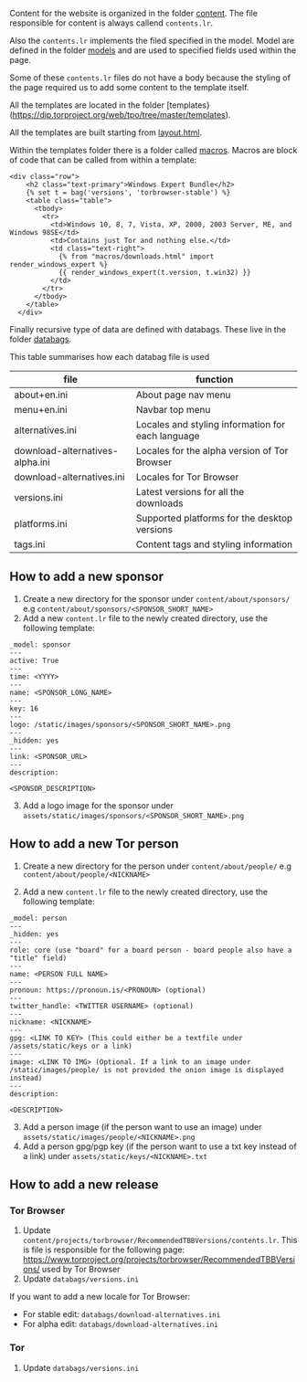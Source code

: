 Content for the website is organized in the folder [content](https://dip.torproject.org/web/tpo/tree/master/content). The file responsible for content is always callend `contents.lr`.

Also the `contents.lr` implements the filed specified in the model. Model are defined in the folder [models](https://dip.torproject.org/web/tpo/tree/master/models) and are used to specified fields used within the page.

Some of these `contents.lr` files do not have a body because the styling of the page required us to add some content to the template itself.

All the templates are located in the folder [templates}(https://dip.torproject.org/web/tpo/tree/master/templates).

All the templates are built starting from [layout.html](https://dip.torproject.org/web/tpo/tree/master/templates/layout.html). 

Within the templates folder there is a folder called [macros](https://dip.torproject.org/web/tpo/tree/master/templates/macros). Macros are block of code that can be called from within a template:
```
<div class="row">
    <h2 class="text-primary">Windows Expert Bundle</h2>
    {% set t = bag('versions', 'torbrowser-stable') %}
    <table class="table">
      <tbody>
        <tr>
          <td>Windows 10, 8, 7, Vista, XP, 2000, 2003 Server, ME, and Windows 98SE</td>
          <td>Contains just Tor and nothing else.</td>
          <td class="text-right">
            {% from "macros/downloads.html" import render_windows_expert %}
            {{ render_windows_expert(t.version, t.win32) }}
          </td>
        </tr>
      </tbody>
    </table>
  </div>
```

Finally recursive type of data are defined with databags.
These live in the folder [databags](https://dip.torproject.org/web/tpo/tree/master/databags).

This table summarises how each databag file is used

| file | function |
| ------ | ------ |
| about+en.ini | About page nav menu |
| menu+en.ini | Navbar top menu |
| alternatives.ini | Locales and styling information for each language |
| download-alternatives-alpha.ini | Locales for the alpha version of Tor Browser |
| download-alternatives.ini | Locales for Tor Browser |
| versions.ini | Latest versions for all the downloads |
| platforms.ini | Supported platforms for the desktop versions |
| tags.ini | Content tags and styling information |


## How to add a new sponsor

1. Create a new directory for the sponsor under `content/about/sponsors/` e.g `content/about/sponsors/<SPONSOR_SHORT_NAME>`
2. Add a new `content.lr` file to the newly created directory, use the following template:
```
_model: sponsor
---
active: True
---
time: <YYYY>
---
name: <SPONSOR_LONG_NAME>
---
key: 16
---
logo: /static/images/sponsors/<SPONSOR_SHORT_NAME>.png
---
_hidden: yes
---
link: <SPONSOR_URL>
---
description:

<SPONSOR_DESCRIPTION>
```
3. Add a logo image for the sponsor under `assets/static/images/sponsors/<SPONSOR_SHORT_NAME>.png`

## How to add a new Tor person

1. Create a new directory for the person under `content/about/people/` e.g `content/about/people/<NICKNAME>`

2. Add a new `content.lr` file to the newly created directory, use the following template:

```
_model: person
---
_hidden: yes
---
role: core (use "board" for a board person - board people also have a "title" field)
---
name: <PERSON FULL NAME>
---
pronoun: https://pronoun.is/<PRONOUN> (optional)
---
twitter_handle: <TWITTER USERNAME> (optional)
---
nickname: <NICKNAME>
---
gpg: <LINK TO KEY> (This could either be a textfile under /assets/static/keys or a link)
---
image: <LINK TO IMG> (Optional. If a link to an image under /static/images/people/ is not provided the onion image is displayed instead)
---
description:

<DESCRIPTION>

```
3. Add a person image (if the person want to use an image) under `assets/static/images/people/<NICKNAME>.png`
4. Add a person gpg/pgp key (if the person want to use a txt key instead of a link) under `assets/static/keys/<NICKNAME>.txt`

## How to add a new release

### Tor Browser

1. Update `content/projects/torbrowser/RecommendedTBBVersions/contents.lr`. This is file is responsible for the following page: https://www.torproject.org/projects/torbrowser/RecommendedTBBVersions/ used by Tor Browser
2. Update `databags/versions.ini`

If you want to add a new locale for Tor Browser:

- For stable edit: `databags/download-alternatives.ini` 
- For alpha edit: `databags/download-alternatives.ini`

### Tor 
1. Update `databags/versions.ini`